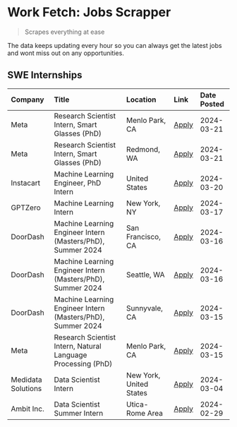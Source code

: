 # Work Fetch: Jobs Scrapper
> Scrapes everything at ease

The data keeps updating every hour so you can always get the latest jobs and wont miss out on any opportunities.

## SWE Internships
<!--START_SECTION:workfetch-->
| Company            | Title                                                        | Location                | Link                                                                                                                                                                                                                                                                   | Date Posted   |
|:-------------------|:-------------------------------------------------------------|:------------------------|:-----------------------------------------------------------------------------------------------------------------------------------------------------------------------------------------------------------------------------------------------------------------------|:--------------|
| Meta               | Research Scientist Intern, Smart Glasses (PhD)               | Menlo Park, CA          | [Apply](https://www.linkedin.com/jobs/view/research-scientist-intern-smart-glasses-phd-at-meta-3811308332?refId=1KFWqW1MdgNMTmOytAOe5g%3D%3D&trackingId=AhQLv8ltCyYd%2FfTks6Nl7g%3D%3D&position=13&pageNum=0&trk=public_jobs_jserp-result_search-card)                 | 2024-03-21    |
| Meta               | Research Scientist Intern, Smart Glasses (PhD)               | Redmond, WA             | [Apply](https://www.linkedin.com/jobs/view/research-scientist-intern-smart-glasses-phd-at-meta-3811304794?refId=1KFWqW1MdgNMTmOytAOe5g%3D%3D&trackingId=r1ZUvTpjhKprBNOsc3A7gw%3D%3D&position=14&pageNum=0&trk=public_jobs_jserp-result_search-card)                   | 2024-03-21    |
| Instacart          | Machine Learning Engineer, PhD Intern                        | United States           | [Apply](https://www.linkedin.com/jobs/view/machine-learning-engineer-phd-intern-at-instacart-3815634369?refId=1KFWqW1MdgNMTmOytAOe5g%3D%3D&trackingId=EGgRcWDqcd5G9pqYm4JKyA%3D%3D&position=5&pageNum=0&trk=public_jobs_jserp-result_search-card)                      | 2024-03-20    |
| GPTZero            | Machine Learning Intern                                      | New York, NY            | [Apply](https://www.linkedin.com/jobs/view/machine-learning-intern-at-gptzero-3860723963?refId=1KFWqW1MdgNMTmOytAOe5g%3D%3D&trackingId=5Rp6BEHwGW1M3rMhoD6WmQ%3D%3D&position=9&pageNum=0&trk=public_jobs_jserp-result_search-card)                                     | 2024-03-17    |
| DoorDash           | Machine Learning Engineer Intern (Masters/PhD), Summer 2024  | San Francisco, CA       | [Apply](https://www.linkedin.com/jobs/view/machine-learning-engineer-intern-masters-phd-summer-2024-at-doordash-3736457737?refId=1KFWqW1MdgNMTmOytAOe5g%3D%3D&trackingId=p2EvzP9Vm3fogcLkRSSE6g%3D%3D&position=3&pageNum=0&trk=public_jobs_jserp-result_search-card)   | 2024-03-16    |
| DoorDash           | Machine Learning Engineer Intern (Masters/PhD), Summer 2024  | Seattle, WA             | [Apply](https://www.linkedin.com/jobs/view/machine-learning-engineer-intern-masters-phd-summer-2024-at-doordash-3736455966?refId=1KFWqW1MdgNMTmOytAOe5g%3D%3D&trackingId=Zu50daAAbs%2F2APEtlhsgPg%3D%3D&position=4&pageNum=0&trk=public_jobs_jserp-result_search-card) | 2024-03-16    |
| DoorDash           | Machine Learning Engineer Intern (Masters/PhD), Summer 2024  | Sunnyvale, CA           | [Apply](https://www.linkedin.com/jobs/view/machine-learning-engineer-intern-masters-phd-summer-2024-at-doordash-3736454973?refId=1KFWqW1MdgNMTmOytAOe5g%3D%3D&trackingId=nC0uPTSkHecfkW7hwj%2FEuQ%3D%3D&position=2&pageNum=0&trk=public_jobs_jserp-result_search-card) | 2024-03-15    |
| Meta               | Research Scientist Intern, Natural Language Processing (PhD) | Menlo Park, CA          | [Apply](https://www.linkedin.com/jobs/view/research-scientist-intern-natural-language-processing-phd-at-meta-3858718375?refId=1KFWqW1MdgNMTmOytAOe5g%3D%3D&trackingId=VKGOq%2B6ILe%2FSwdDS8KMe8Q%3D%3D&position=12&pageNum=0&trk=public_jobs_jserp-result_search-card) | 2024-03-15    |
| Medidata Solutions | Data Scientist Intern                                        | New York, United States | [Apply](https://www.linkedin.com/jobs/view/data-scientist-intern-at-medidata-solutions-3810253704?refId=1KFWqW1MdgNMTmOytAOe5g%3D%3D&trackingId=vaqHrPtfIzP0FolCmSXXHw%3D%3D&position=10&pageNum=0&trk=public_jobs_jserp-result_search-card)                           | 2024-03-04    |
| Ambit Inc.         | Data Scientist Summer Intern                                 | Utica-Rome Area         | [Apply](https://www.linkedin.com/jobs/view/data-scientist-summer-intern-at-ambit-inc-3843121918?refId=1KFWqW1MdgNMTmOytAOe5g%3D%3D&trackingId=HLf9giCGw9BpY3zdyxyRAA%3D%3D&position=11&pageNum=0&trk=public_jobs_jserp-result_search-card)                             | 2024-02-29    |
<!--END_SECTION:workfetch-->
